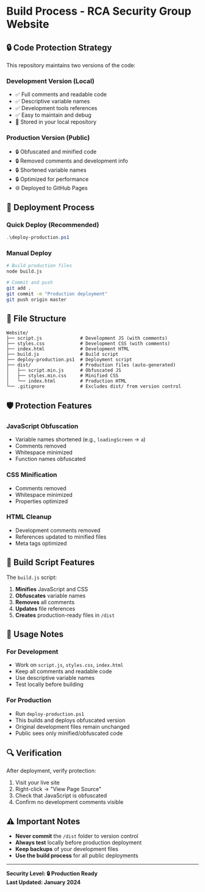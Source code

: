 # Build Process - RCA Security Group Website

## 🔒 Code Protection Strategy

This repository maintains two versions of the code:

### **Development Version** (Local)
- ✅ Full comments and readable code
- ✅ Descriptive variable names
- ✅ Development tools references
- ✅ Easy to maintain and debug
- 📁 Stored in your local repository

### **Production Version** (Public)
- 🔒 Obfuscated and minified code
- 🔒 Removed comments and development info
- 🔒 Shortened variable names
- 🔒 Optimized for performance
- 🌐 Deployed to GitHub Pages

## 🚀 Deployment Process

### **Quick Deploy (Recommended)**
```powershell
.\deploy-production.ps1
```

### **Manual Deploy**
```bash
# Build production files
node build.js

# Commit and push
git add .
git commit -m "Production deployment"
git push origin master
```

## 📁 File Structure

```
Website/
├── script.js              # Development JS (with comments)
├── styles.css             # Development CSS (with comments)
├── index.html             # Development HTML
├── build.js               # Build script
├── deploy-production.ps1  # Deployment script
├── dist/                  # Production files (auto-generated)
│   ├── script.min.js      # Obfuscated JS
│   ├── styles.min.css     # Minified CSS
│   └── index.html         # Production HTML
└── .gitignore             # Excludes dist/ from version control
```

## 🛡️ Protection Features

### **JavaScript Obfuscation**
- Variable names shortened (e.g., `loadingScreen` → `a`)
- Comments removed
- Whitespace minimized
- Function names obfuscated

### **CSS Minification**
- Comments removed
- Whitespace minimized
- Properties optimized

### **HTML Cleanup**
- Development comments removed
- References updated to minified files
- Meta tags optimized

## 🔧 Build Script Features

The `build.js` script:
1. **Minifies** JavaScript and CSS
2. **Obfuscates** variable names
3. **Removes** all comments
4. **Updates** file references
5. **Creates** production-ready files in `/dist`

## 📝 Usage Notes

### **For Development**
- Work on `script.js`, `styles.css`, `index.html`
- Keep all comments and readable code
- Use descriptive variable names
- Test locally before building

### **For Production**
- Run `deploy-production.ps1`
- This builds and deploys obfuscated version
- Original development files remain unchanged
- Public sees only minified/obfuscated code

## 🔍 Verification

After deployment, verify protection:
1. Visit your live site
2. Right-click → "View Page Source"
3. Check that JavaScript is obfuscated
4. Confirm no development comments visible

## ⚠️ Important Notes

- **Never commit** the `/dist` folder to version control
- **Always test** locally before production deployment
- **Keep backups** of your development files
- **Use the build process** for all public deployments

---

**Security Level: 🔒 Production Ready**  
**Last Updated: January 2024**
